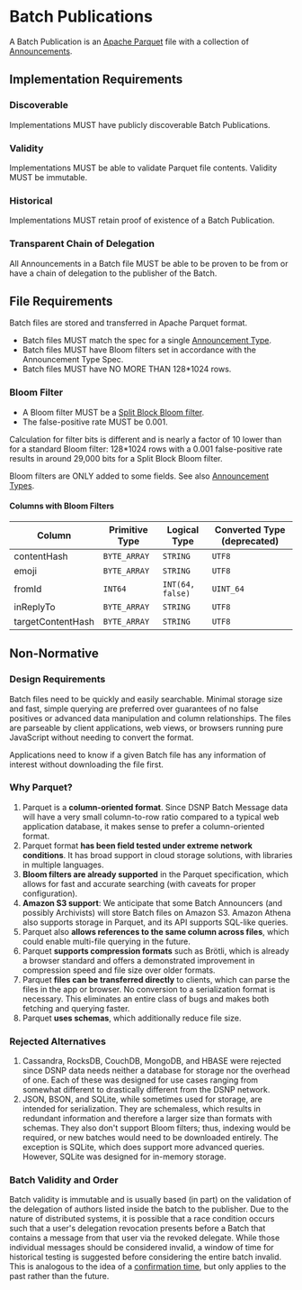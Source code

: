 # Batch Publications

A Batch Publication is an [Apache Parquet](https://github.com/apache/parquet-format) file with a collection of [Announcements](Announcements.md).

## Implementation Requirements

### Discoverable

Implementations MUST have publicly discoverable Batch Publications.

### Validity

Implementations MUST be able to validate Parquet file contents.
Validity MUST be immutable.

### Historical

Implementations MUST retain proof of existence of a Batch Publication.

### Transparent Chain of Delegation

All Announcements in a Batch file MUST be able to be proven to be from or have a chain of delegation to the publisher of the Batch.


## File Requirements

Batch files are stored and transferred in Apache Parquet format.

- Batch files MUST match the spec for a single [Announcement Type](Announcements.md).
- Batch files MUST have Bloom filters set in accordance with the Announcement Type Spec.
- Batch files MUST have NO MORE THAN 128*1024 rows.

### Bloom Filter

- A Bloom filter MUST be a [Split Block Bloom filter](https://github.com/apache/parquet-format/blob/apache-parquet-format-2.9.0/BloomFilter.md).
- The false-positive rate MUST be 0.001.

Calculation for filter bits is different and is nearly a factor of 10 lower than for a standard Bloom filter:
128*1024 rows with a 0.001 false-positive rate results in around 29,000 bits for a Split Block Bloom filter.

Bloom filters are ONLY added to some fields.
See also [Announcement Types](Announcements.md).

#### Columns with Bloom Filters

| Column | Primitive Type | Logical Type | Converted Type (deprecated) |
| ------ | ---- | ---- | --- |
| contentHash | `BYTE_ARRAY` | `STRING` | `UTF8` |
| emoji | `BYTE_ARRAY` | `STRING` | `UTF8` |
| fromId | `INT64` | `INT(64, false)` | `UINT_64` |
| inReplyTo | `BYTE_ARRAY` | `STRING` | `UTF8` |
| targetContentHash | `BYTE_ARRAY` | `STRING` | `UTF8` |

## Non-Normative

### Design Requirements

Batch files need to be quickly and easily searchable.
Minimal storage size and fast, simple querying are preferred over guarantees of no false positives or advanced data manipulation and column relationships.
The files are parseable by client applications, web views, or browsers running pure JavaScript without needing to convert the format.

Applications need to know if a given Batch file has any information of interest without downloading the file first.

### Why Parquet?

1. Parquet is a **column-oriented format**. Since DSNP Batch Message data will have a very small column-to-row ratio compared to a typical web application database, it makes sense to prefer a column-oriented format.
1. Parquet format **has been field tested under extreme network conditions**. It has broad support in cloud storage solutions, with libraries in multiple languages.
1. **Bloom filters are already supported** in the Parquet specification, which allows for fast and accurate searching (with caveats for proper configuration).
1. **Amazon S3 support**: We anticipate that some Batch Announcers (and possibly Archivists) will store Batch files on Amazon S3. Amazon Athena also supports storage in Parquet, and its API supports SQL-like queries.
1. Parquet also **allows references to the same column across files**, which could enable multi-file querying in the future.
1. Parquet **supports compression formats** such as Brötli, which is already a browser standard and offers a demonstrated improvement in compression speed and file size over older formats.
1. Parquet **files can be transferred directly** to clients, which can parse the files in the app or browser. No conversion to a serialization format is necessary. This eliminates an entire class of bugs and makes both fetching and querying faster.
1. Parquet **uses schemas**, which additionally reduce file size.

### Rejected Alternatives

1. Cassandra, RocksDB, CouchDB, MongoDB, and HBASE were rejected since DSNP data needs neither a database for storage nor the overhead of one. Each of these was designed for use cases ranging from somewhat different to drastically different from the DSNP network.
1. JSON, BSON, and SQLite, while sometimes used for storage, are intended for serialization. They are schemaless, which results in redundant information and therefore a larger size than formats with schemas. They also don't support Bloom filters; thus, indexing would be required, or new batches would need to be downloaded entirely.  The exception is SQLite, which does support more advanced queries. However, SQLite was designed for in-memory storage.

### Batch Validity and Order

Batch validity is immutable and is usually based (in part) on the validation of the delegation of authors listed inside the batch to the publisher.
Due to the nature of distributed systems, it is possible that a race condition occurs such that a user's delegation revocation presents before a Batch that contains a message from that user via the revoked delegate.
While those individual messages should be considered invalid, a window of time for historical testing is suggested before considering the entire batch invalid.
This is analogous to the idea of a [confirmation time](https://en.bitcoin.it/wiki/Confirmation), but only applies to the past rather than the future.
